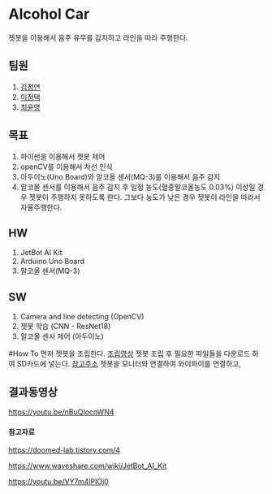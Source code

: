 # Alcohol Car
젯봇을 이용해서 음주 유무를 감지하고 라인을 따라 주행한다.

## 팀원
1. [김정연](https://github.com/Jeongyeon-K1m "Jeongyeon-K1m")
2. [이정택](https://github.com/Lee-Jeong-Taek "Lee-Jeong-Taek")
3. [최윤영](https://github.com/yunyoung-choi "yunyoung-choi")

## 목표
1. 파이썬을 이용해서 젯봇 제어
2. openCV를 이용해서 차선 인식
3. 아두이노(Uno Board)와 알코올 센서(MQ-3)를 이용해서 음주 감지
4. 알코올 센서를 이용해서 음주 감지 후 일정 농도(혈중알코올농도 0.03%) 이상일 경우 젯봇이 주행하지 못하도록 한다. 그보다 농도가 낮은 경우 젯봇이 라인을 따라서 자율주행한다.

## HW
1. JetBot AI Kit
2. Arduino Uno Board
3. 알코올 센서(MQ-3)

## SW
1. Camera and line detecting (OpenCV)
2. 젯봇 학습 (CNN - ResNet18)
3. 알코올 센서 제어 (아두이노)

#How To
먼저 젯봇을 조립한다. [조립영상](https://youtu.be/xuazmgVeMJU)
젯봇 조립 후 필요한 파일들을 다운로드 하여 SD카드에 넣는다. [참고주소](https://www.waveshare.com/wiki/JetBot_AI_Kit "jetbot wiki")
젯봇을 모니터와 연결하여 와이파이를 연결하고, 

## 결과동영상
https://youtu.be/nBuQIocnWN4

#### 참고자료
https://doomed-lab.tistory.com/4

https://www.waveshare.com/wiki/JetBot_AI_Kit

https://youtu.be/VY7m4lPIOj0
